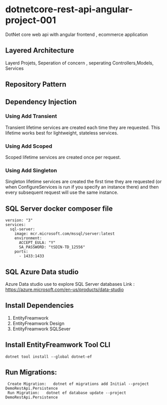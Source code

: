 # dotnetcore-rest-api-angular-project-001

DotNet core web api with angular frontend , ecommerce application

## Layered Architecture

Layerd Projets, Seperation of concern , seperating Controllers,Models, Services

## Repository Pattern

## Dependency Injection

### Using Add Transient

Transient lifetime services are created each time they are requested. This lifetime works best for lightweight, stateless services.

### Using Add Scoped

Scoped lifetime services are created once per request.

### Using Add Singleton

Singleton lifetime services are created the first time they are requested (or when ConfigureServices is run if you specify an instance there) and then every subsequent request will use the same instance.

## SQL Server docker composer file

```
version: "3"
services:
  sql-server:
    image: mcr.microsoft.com/mssql/server:latest
    environment:
      ACCEPT_EULA: "Y"
      SA_PASSWORD: "tSDIN-TD_12556"
    ports:
      - 1433:1433

```

## SQL Azure Data studio

Azure Data studio use to explore SQL Server databases
Link : https://azure.microsoft.com/en-us/products/data-studio

## Install Dependencies

1.  EntityFreamwork
2.  EntityFreamwork Design
3.  EntityFreamwork SQLSever

## Install EntityFreamwork Tool CLI

```
dotnet tool install --global dotnet-ef
```

## Run Migrations:

```
 Create Migration:   dotnet ef migrations add Initial --project DemoRestApi.Persistence
 Run Migration:   dotnet ef database update --project DemoRestApi.Persistence

```
